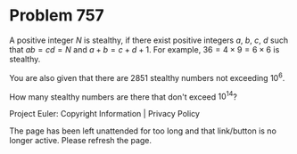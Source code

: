 #   Problem 757

   A positive integer $N$ is stealthy, if there exist positive integers $a$,
   $b$, $c$, $d$ such that $ab = cd = N$ and $a+b = c+d+1$.
   For example, $36 = 4\times 9 = 6\times 6$ is stealthy.

   You are also given that there are 2851 stealthy numbers not exceeding
   $10^6$.

   How many stealthy numbers are there that don't exceed $10^{14}$?

   Project Euler: Copyright Information | Privacy Policy

   The page has been left unattended for too long and that link/button is no
   longer active. Please refresh the page.
